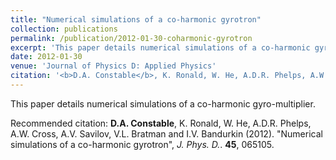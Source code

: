 ```yaml
---
title: "Numerical simulations of a co-harmonic gyrotron"
collection: publications
permalink: /publication/2012-01-30-coharmonic-gyrotron
excerpt: 'This paper details numerical simulations of a co-harmonic gyro-multiplier.'
date: 2012-01-30
venue: 'Journal of Physics D: Applied Physics'
citation: '<b>D.A. Constable</b>, K. Ronald, W. He, A.D.R. Phelps, A.W. Cross, A.V. Savilov, V.L. Bratman and I.V. Bandurkin (2012). "Numerical simulations of a co-harmonic gyrotron", <i>J. Phys. D.</i>. <b>45</b>, 065105.'
---
```

This paper details numerical simulations of a co-harmonic gyro-multiplier.

Recommended citation: <b>D.A. Constable</b>, K. Ronald, W. He, A.D.R. Phelps, A.W. Cross, A.V. Savilov, V.L. Bratman and I.V. Bandurkin (2012). "Numerical simulations of a co-harmonic gyrotron", <i>J. Phys. D.</i>. <b>45</b>, 065105.
